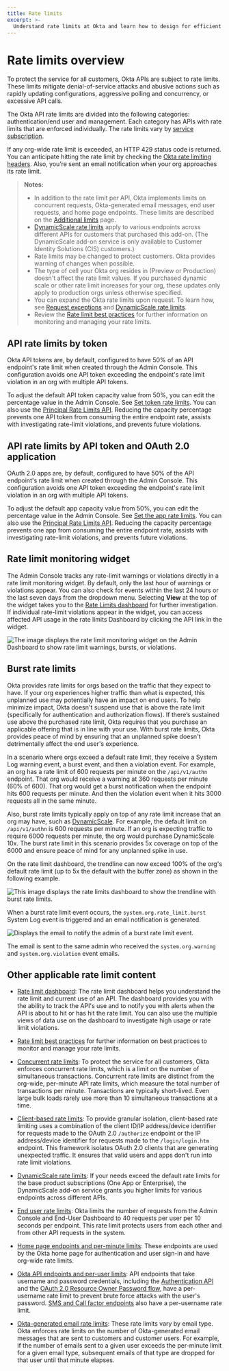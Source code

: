 ```yaml
---
title: Rate limits
excerpt: >-
  Understand rate limits at Okta and learn how to design for efficient use of resources
---
```


# Rate limits overview

To protect the service for all customers, Okta APIs are subject to rate limits. These limits mitigate denial-of-service attacks and abusive actions such as rapidly updating configurations, aggressive polling and concurrency, or excessive API calls.

The Okta API rate limits are divided into the following categories: authentication/end user and management. Each category has APIs with rate limits that are enforced individually. The rate limits vary by [service subscription](https://developer.okta.com/pricing/).

If any org-wide rate limit is exceeded, an HTTP 429 status code is returned. You can anticipate hitting the rate limit by checking the [Okta rate limiting headers](/docs/reference/rl-best-practices/#check-your-rate-limits-with-okta-s-rate-limit-headers). Also, you’re sent an email notification when your org approaches its rate limit.

> **Notes:**
>
> * In addition to the rate limit per API, Okta implements limits on concurrent requests, Okta-generated email messages, end user requests, and home page endpoints. These limits are described on the [Additional limits](/docs/reference/rl-additional-limits/) page.
> * [DynamicScale rate limits](/docs/reference/rl-dynamic-scale/) apply to various endpoints across different APIs for customers that purchased this add-on. (The DynamicScale add-on service is only available to Customer Identity Solutions (CIS) customers.)
> * Rate limits may be changed to protect customers. Okta provides warning of changes when possible.
> * The type of cell your Okta org resides in (Preview or Production) doesn't affect the rate limit values. If you purchased dynamic scale or other rate limit increases for your org, these updates only apply to production orgs unless otherwise specified.
> * You can expand the Okta rate limits upon request. To learn how, see [Request exceptions](/docs/reference/rl-best-practices/#request-rate-limit-exceptions) and [DynamicScale rate limits](/docs/reference/rl-dynamic-scale/).
> * Review the [Rate limit best practices](/docs/reference/rl-best-practices/) for further information on monitoring and managing your rate limits.
>

## API rate limits by token

Okta API tokens are, by default, configured to have 50% of an API endpoint's rate limit when created through the Admin Console. This configuration avoids one API token exceeding the endpoint's rate limit violation in an org with multiple API tokens.

To adjust the default API token capacity value from 50%, you can edit the percentage value in the Admin Console. See [Set token rate limits](https://help.okta.com/okta_help.htm?type=oie&id=ext_API). You can also use the [Principal Rate Limits API](https://developer.okta.com/docs/api/openapi/okta-management/management/tag/PrincipalRateLimit/#tag/PrincipalRateLimit). Reducing the capacity percentage prevents one API token from consuming the entire endpoint rate, assists with investigating rate-limit violations, and prevents future violations.

## API rate limits by API token and OAuth 2.0 application

OAuth 2.0 apps are, by default, configured to have 50% of the API endpoint's rate limit when created through the Admin Console. This configuration avoids one API token exceeding the endpoint's rate limit violation in an org with multiple API tokens.

To adjust the default app capacity value from 50%, you can edit the percentage value in the Admin Console. See [Set the app rate limits](https://help.okta.com/okta_help.htm?type=oie&id=ext_Apps_App_Integration_Wizard-oidc). You can also use the [Principal Rate Limits API](https://developer.okta.com/docs/api/openapi/okta-management/management/tag/PrincipalRateLimit/#tag/PrincipalRateLimit). Reducing the capacity percentage prevents one app from consuming the entire endpoint rate, assists with investigating rate-limit violations, and prevents future violations.

## Rate limit monitoring widget

The Admin Console tracks any rate-limit warnings or violations directly in a rate limit monitoring widget. By default, only the last hour of warnings or violations appear. You can also check for events within the last 24 hours or the last seven days from the dropdown menu. Selecting **View** at the top of the widget takes you to the [Rate Limits dashboard](/docs/reference/rl-dashboard/) for further investigation. If individual rate-limit violations appear in the widget, you can access affected API usage in the rate limits Dashboard by clicking the API link in the widget.

<div class="half">

![The image displays the rate limit monitoring widget on the Admin Dashboard to show rate limit warnings, bursts, or violations.](/img/rate-limits/rl-monitoring-widget.png)

</div>

## Burst rate limits

Okta provides rate limits for orgs based on the traffic that they expect to have. If your org experiences higher traffic than what is expected, this unplanned use may potentially have an impact on end users. To help minimize impact, Okta doesn't suspend use that is above the rate limit (specifically for authentication and authorization flows). If there’s sustained use above the purchased rate limit, Okta requires that you purchase an applicable offering that is in line with your use. With burst rate limits, Okta provides peace of mind by ensuring that an unplanned spike doesn't detrimentally affect the end user's experience.

In a scenario where orgs exceed a default rate limit, they receive a System Log warning event, a burst event, and then a violation event. For example, an org has a rate limit of 600 requests per minute on the `/api/v1/authn` endpoint. That org would receive a warning at 360 requests per minute (60% of 600). That org would get a burst notification when the endpoint hits 600 requests per minute. And then the violation event when it hits 3000 requests all in the same minute.

Also, burst rate limits typically apply on top of any rate limit increase that an org may have, such as [DynamicScale](/docs/reference/rl-dynamic-scale/). For example, the default limit on `/api/v1/authn` is 600 requests per minute. If an org is expecting traffic to require 6000 requests per minute, the org would purchase DynamicScale 10x. The burst rate limit in this scenario provides 5x coverage on top of the 6000 and ensure peace of mind for any unplanned spike in use.

On the rate limit dashboard, the trendline can now exceed 100% of the org's default rate limit (up to 5x the default with the buffer zone) as shown in the following example.

<div class="three-quarter">

![This image displays the rate limits dashboard to show the trendline with burst rate limits.](/img/rate-limits/rl_usage_over_time.png)

</div>

When a burst rate limit event occurs, the `system.org.rate_limit.burst` System Log event is triggered and an email notification is generated.

<div class="half">

![Displays the email to notify the admin of a burst rate limit event.](/img/rate-limits/BRLemail.png)

</div>

The email is sent to the same admin who received the `system.org.warning` and `system.org.violation` event emails.

## Other applicable rate limit content

* [Rate limit dashboard](/docs/reference/rl-dashboard/): The rate limit dashboard helps you understand the rate limit and current use of an API. The dashboard provides you with the ability to track the API's use and to notify you with alerts when the API is about to hit or has hit the rate limit. You can also use the multiple views of data use on the dashboard to investigate high usage or rate limit violations.

* [Rate limit best practices](/docs/reference/rl-best-practices/) for further information on best practices to monitor and manage your rate limits.

* [Concurrent rate limits](/docs/reference/rl-additional-limits/#concurrent-rate-limits): To protect the service for all customers, Okta enforces concurrent rate limits, which is a limit on the number of simultaneous transactions. Concurrent rate limits are distinct from the org-wide, per-minute API rate limits, which measure the total number of transactions per minute. Transactions are typically short-lived. Even large bulk loads rarely use more than 10 simultaneous transactions at a time.

* [Client-based rate limits](/docs/reference/rl-clientbased/): To provide granular isolation, client-based rate limiting uses a combination of the client ID/IP address/device identifier for requests made to the OAuth 2.0 `/authorize` endpoint or the IP address/device identifier for requests made to the `/login/login.htm` endpoint. This framework isolates OAuth 2.0 clients that are generating unexpected traffic. It ensures that valid users and apps don't run into rate limit violations.

* [DynamicScale rate limits](/docs/reference/rl-dynamic-scale/): If your needs exceed the default rate limits for the base product subscriptions (One App or Enterprise), the DynamicScale add-on service grants you higher limits for various endpoints across different APIs.

* [End user rate limits](/docs/reference/rl-additional-limits/#end-user-rate-limits): Okta limits the number of requests from the Admin Console and End-User Dashboard to 40 requests per user per 10 seconds per endpoint. This rate limit protects users from each other and from other API requests in the system.

* [Home page endpoints and per-minute limits](/docs/reference/rl-additional-limits/#okta-home-page-endpoints-and-per-minute-limits): These endpoints are used by the Okta home page for authentication and user sign-in and have org-wide rate limits.

* [Okta API endpoints and per-user limits](/docs/reference/rl-additional-limits/#okta-api-endpoints-and-per-user-limits): API endpoints that take username and password credentials, including the [Authentication API](/docs/reference/api/authn/) and the [OAuth 2.0 Resource Owner Password flow](/docs/guides/implement-grant-type/ropassword/main/), have a per-username rate limit to prevent brute force attacks with the user's password. [SMS and Call factor endpoints](/docs/reference/rl-additional-limits/#sms-and-call-rate-limits) also have a per-username rate limit.

* [Okta-generated email rate limits](/docs/reference/rl-additional-limits/#okta-generated-email-rate-limits): These rate limits vary by email type. Okta enforces rate limits on the number of Okta-generated email messages that are sent to customers and customer users. For example, if the number of emails sent to a given user exceeds the per-minute limit for a given email type, subsequent emails of that type are dropped for that user until that minute elapses.
